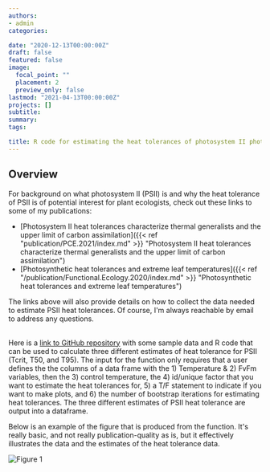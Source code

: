 ```yaml
---
authors:
- admin
categories:

date: "2020-12-13T00:00:00Z"
draft: false
featured: false
image:
  focal_point: ""
  placement: 2
  preview_only: false
lastmod: "2021-04-13T00:00:00Z"
projects: []
subtitle: 
summary: 
tags:

title: R code for estimating the heat tolerances of photosystem II photochemistry
---
```


## Overview
For background on what photosystem II (PSII) is and why the heat tolerance of PSII is of potential interest for plant ecologists, check out these links to some of my publications:
* [Photosystem II heat tolerances characterize thermal generalists and the upper limit of carbon assimilation]({{< ref "publication/PCE.2021/index.md" >}} "Photosystem II heat tolerances characterize thermal generalists and the upper limit of carbon assimilation")<br>
* [Photosynthetic heat tolerances and extreme leaf temperatures]({{< ref "/publication/Functional.Ecology.2020/index.md" >}} "Photosynthetic heat tolerances and extreme leaf temperatures")

The links above will also provide details on how to collect the data needed to estimate PSII heat tolerances. Of course, I'm always reachable by email to address any questions. <br><br>


Here is a [link to GitHub repository](https://github.com/tmoreperez/Heat_tolerance_function)  with some sample data and R code that can be used to calculate three different estimates of heat tolerance for PSII (Tcrit, T50, and T95). The input for the function only requires that a user defines the the columns of a data frame with the 1) Temperature & 2) FvFm variables, then the 3) control temperature, the 4) id/unique factor that you want to estimate the heat tolerances for, 5) a T/F statement to indicate if you want to make plots, and 6) the number of bootstrap iterations for estimating heat tolerances. The three different estimates of PSII heat tolerance are output into a dataframe. <br>

Below is an example of the figure that is produced from the function. It's really basic, and not really publication-quality as is, but it effectively illustrates the data and the estimates of the heat tolerance data.



![Figure 1](PSII_Heat_Tolerance_Plot.jpg)
<br><br><br>


